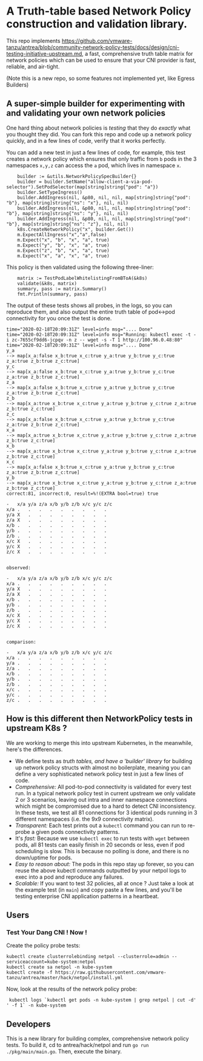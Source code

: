 # A Truth-table based Network Policy construction and validation library.

This repo implements https://github.com/vmware-tanzu/antrea/blob/community-network-policy-tests/docs/design/cni-testing-initiative-upstream.md, a fast, comprehensive truth table matrix for network policies which can be used to ensure that your CNI provider is fast, reliable, and air-tight.

(Note this is a new repo, so some features not implemented yet, like Egress Builders)

## A super-simple builder for experimenting with and validating your own network policies

One hard thing about network policies is *testing* that they do *exactly* what you thought they did.  You can fork this repo and code up a network policy quickly, and in a few lines of code, verify that it works perfectly.

You can add a new test in just a few lines of code, for example, this test creates a network policy which ensures that 
only traffic from `b` pods in the 3 namespaces `x,y,z` can access the `a` pod, which lives in namespace `x`.

```
	builder := &utils.NetworkPolicySpecBuilder{}
	builder = builder.SetName("allow-client-a-via-pod-selector").SetPodSelector(map[string]string{"pod": "a"})
	builder.SetTypeIngress()
	builder.AddIngress(nil, &p80, nil, nil, map[string]string{"pod": "b"}, map[string]string{"ns": "x"}, nil, nil)
	builder.AddIngress(nil, &p80, nil, nil, map[string]string{"pod": "b"}, map[string]string{"ns": "y"}, nil, nil)
	builder.AddIngress(nil, &p80, nil, nil, map[string]string{"pod": "b"}, map[string]string{"ns": "z"}, nil, nil)
	k8s.CreateNetworkPolicy("x", builder.Get())
	m.ExpectAllIngress("x","a",false)
	m.Expect("x", "b", "x", "a", true)
	m.Expect("y", "b", "x", "a", true)
	m.Expect("z", "b", "x", "a", true)
	m.Expect("x", "a", "x", "a", true)
```

This policy is then validated using the following three-liner:

```
	matrix := TestPodLabelWhitelistingFromBToA(&k8s)
	validate(&k8s, matrix)
	summary, pass := matrix.Summary()
	fmt.Println(summary, pass)
```

The output of these tests shows all probes, in the logs, so you can reproduce them, and also output the entire truth table of pod<->pod connectivity for you once the test is done. 

```
time="2020-02-18T20:09:31Z" level=info msg=".... Done"
time="2020-02-18T20:09:31Z" level=info msg="Running: kubectl exec -t -i zc-7655cf9dd6-jcpqv -n z -- wget -s -T 1 http://100.96.0.48:80"
time="2020-02-18T20:09:31Z" level=info msg=".... Done"
y_a
--> map[x_a:false x_b:true x_c:true y_a:true y_b:true y_c:true z_a:true z_b:true z_c:true]
y_c
--> map[x_a:false x_b:true x_c:true y_a:true y_b:true y_c:true z_a:true z_b:true z_c:true]
z_a
--> map[x_a:false x_b:true x_c:true y_a:true y_b:true y_c:true z_a:true z_b:true z_c:true]
z_b
--> map[x_a:true x_b:true x_c:true y_a:true y_b:true y_c:true z_a:true z_b:true z_c:true]
z_c
--> map[x_a:false x_b:true x_c:true y_a:true y_b:true y_c:true z_a:true z_b:true z_c:true]
x_a
--> map[x_a:true x_b:true x_c:true y_a:true y_b:true y_c:true z_a:true z_b:true z_c:true]
x_b
--> map[x_a:true x_b:true x_c:true y_a:true y_b:true y_c:true z_a:true z_b:true z_c:true]
x_c
--> map[x_a:false x_b:true x_c:true y_a:true y_b:true y_c:true z_a:true z_b:true z_c:true]
y_b
--> map[x_a:true x_b:true x_c:true y_a:true y_b:true y_c:true z_a:true z_b:true z_c:true]
correct:81, incorrect:0, result=%!(EXTRA bool=true) true

-	x/a	y/a	z/a	x/b	y/b	z/b	x/c	y/c	z/c
x/a	.	.	.	.	.	.	.	.	.
y/a	X	.	.	.	.	.	.	.	.
z/a	X	.	.	.	.	.	.	.	.
x/b	.	.	.	.	.	.	.	.	.
y/b	.	.	.	.	.	.	.	.	.
z/b	.	.	.	.	.	.	.	.	.
x/c	X	.	.	.	.	.	.	.	.
y/c	X	.	.	.	.	.	.	.	.
z/c	X	.	.	.	.	.	.	.	.


observed:

-	x/a	y/a	z/a	x/b	y/b	z/b	x/c	y/c	z/c
x/a	.	.	.	.	.	.	.	.	.
y/a	X	.	.	.	.	.	.	.	.
z/a	X	.	.	.	.	.	.	.	.
x/b	.	.	.	.	.	.	.	.	.
y/b	.	.	.	.	.	.	.	.	.
z/b	.	.	.	.	.	.	.	.	.
x/c	X	.	.	.	.	.	.	.	.
y/c	X	.	.	.	.	.	.	.	.
z/c	X	.	.	.	.	.	.	.	.


comparison:

-	x/a	y/a	z/a	x/b	y/b	z/b	x/c	y/c	z/c
x/a	.	.	.	.	.	.	.	.	.
y/a	.	.	.	.	.	.	.	.	.
z/a	.	.	.	.	.	.	.	.	.
x/b	.	.	.	.	.	.	.	.	.
y/b	.	.	.	.	.	.	.	.	.
z/b	.	.	.	.	.	.	.	.	.
x/c	.	.	.	.	.	.	.	.	.
y/c	.	.	.	.	.	.	.	.	.
z/c	.	.	.	.	.	.	.	.	.

```

## How is this different then NetworkPolicy tests in upstream K8s ?

We are working to merge this into upstream Kubernetes, in the meanwhile, here's the differences.

- We define tests as *truth tables, and have a 'builder' library* for building up network policy structs with almost no boilerplate, meaning you can define a very sophisticated network policy test in just a few lines of code.
- *Comprehensive:* All pod-to-pod connectivity is validated for every test run.  In a typical network policy test in current upstream we only validate 2 or 3 scenarios, leaving out intra and inner namespace connections which might be compromised due to a hard to detect CNI inconsistency.  In these tests, we test all 81 connections for 3 identical pods running in 3 different namespaces (i.e. the 9x9 connectivity matrix).
- *Transparent:* Each test prints out a `kubectl` command you can run to re-probe a given pods connectivity patterns.
- It's *fast:* Because we use `kubectl exec` to run tests with `wget` between pods, all 81 tests can easily finish in 20 seconds or less, even if pod scheduling is slow.  This is because no polling is done, and there is no down/uptime for pods.
- *Easy to reason about:* The pods in this repo stay up forever, so you can reuse the above kubectl commands outputted by your netpol logs to exec into a pod and reproduce any failures.
- *Scalable:* If you want to test 32 policies, all at once ? Just take a look at the example test (in `main`) and copy paste a few lines, and you'll be testing enterprise CNI application patterns in a heartbeat.

## Users

### Test Your Dang CNI !  Now !

Create the policy probe tests:

```
kubectl create clusterrolebinding netpol --clusterrole=admin --serviceaccount=kube-system:netpol
kubectl create sa netpol -n kube-system
kubectl create -f https://raw.githubusercontent.com/vmware-tanzu/antrea/master/hack/netpol/install.yml
```

Now, look at the results of the network policy probe:

```
 kubectl logs `kubectl get pods -n kube-system | grep netpol | cut -d' ' -f 1` -n kube-system  
```
 
## Developers

This is a new library for building complex, comprehensive network policy tests.  To build it, cd to antrea/hack/netpol and run `go run ./pkg/main/main.go`.  Then, execute the binary.
